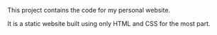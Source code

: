 This project contains the code for my personal website.

It is a static website built using only HTML and CSS for the most part.
